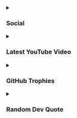 <details>
 <summary><h3>Social</h3></summary>
   <p align="left">
      <a href="https://www.youtube.com/channel/UCA_8UJgFWmFQ4byY0OaYxYA?sub_confirmation=1">
         <img alt="YouTube Channel" title="YouTube Channel" src="https://img.shields.io/badge/YouTube-%23FF0000.svg?logo=YouTube&logoColor=white"/></a> 
      <a href="https://www.facebook.com/connecttojahid">
         <img alt="FaceBook Page" title="FaceBook Page" src="https://img.shields.io/badge/FaceBook-%234267B2.svg?logo=FaceBook&logoColor=white"/></a>
      <a href="https://twitter.com/connecttojahid">
         <img alt="Twitter Account" title="Twitter Account" src="https://img.shields.io/badge/Twitter-%231DA1F2.svg?logo=Twitter&logoColor=white"/></a>
      <a href="https://www.instagram.com/connecttojahid">
         <img alt="Instagram Account" title="Instagram Account" src="https://img.shields.io/badge/Instagram-%23E4405F.svg?logo=Instagram&logoColor=white"/></a>
      <a href="https://www.linkedin.com/in/connecttojahid">
         <img alt="Linkedin Account" title="Linkedin Account" src="https://img.shields.io/badge/Linkedin-%230072b1.svg?logo=Linkedin&logoColor=white"/></a>
   </p>

---
</details>

<details>
 <summary><h3>Latest YouTube Video</h3></summary>


<!-- BEGIN VID -->
[![সকলের আমল করার মতো একটি গুরুত্বপূর্ণ নসীহা](https://ytcards.demolab.com/?id=ntJ9RVB5g2c&title=%E0%A6%B8%E0%A6%95%E0%A6%B2%E0%A7%87%E0%A6%B0+%E0%A6%86%E0%A6%AE%E0%A6%B2+%E0%A6%95%E0%A6%B0%E0%A6%BE%E0%A6%B0+%E0%A6%AE%E0%A6%A4%E0%A7%8B+%E0%A6%8F%E0%A6%95%E0%A6%9F%E0%A6%BF+%E0%A6%97%E0%A7%81%E0%A6%B0%E0%A7%81%E0%A6%A4%E0%A7%8D%E0%A6%AC%E0%A6%AA%E0%A7%82%E0%A6%B0%E0%A7%8D%E0%A6%A3+%E0%A6%A8%E0%A6%B8%E0%A7%80%E0%A6%B9%E0%A6%BE&lang=en&timestamp=1679112010&background_color=%230d1117&title_color=%23ffffff&stats_color=%23dedede&width=250&duration=1097 "সকলের আমল করার মতো একটি গুরুত্বপূর্ণ নসীহা")](https://www.youtube.com/watch?v=ntJ9RVB5g2c#gh-dark-mode-only)[![সকলের আমল করার মতো একটি গুরুত্বপূর্ণ নসীহা](https://ytcards.demolab.com/?id=ntJ9RVB5g2c&title=%E0%A6%B8%E0%A6%95%E0%A6%B2%E0%A7%87%E0%A6%B0+%E0%A6%86%E0%A6%AE%E0%A6%B2+%E0%A6%95%E0%A6%B0%E0%A6%BE%E0%A6%B0+%E0%A6%AE%E0%A6%A4%E0%A7%8B+%E0%A6%8F%E0%A6%95%E0%A6%9F%E0%A6%BF+%E0%A6%97%E0%A7%81%E0%A6%B0%E0%A7%81%E0%A6%A4%E0%A7%8D%E0%A6%AC%E0%A6%AA%E0%A7%82%E0%A6%B0%E0%A7%8D%E0%A6%A3+%E0%A6%A8%E0%A6%B8%E0%A7%80%E0%A6%B9%E0%A6%BE&lang=en&timestamp=1679112010&background_color=%23ffffff&title_color=%2324292f&stats_color=%2357606a&width=250&duration=1097 "সকলের আমল করার মতো একটি গুরুত্বপূর্ণ নসীহা")](https://www.youtube.com/watch?v=ntJ9RVB5g2c#gh-light-mode-only)
[![সরাসরি প্রশ্নোত্তর অনুষ্ঠান পর্ব-১৭৬](https://ytcards.demolab.com/?id=yrun1odXjTo&title=%E0%A6%B8%E0%A6%B0%E0%A6%BE%E0%A6%B8%E0%A6%B0%E0%A6%BF+%E0%A6%AA%E0%A7%8D%E0%A6%B0%E0%A6%B6%E0%A7%8D%E0%A6%A8%E0%A7%8B%E0%A6%A4%E0%A7%8D%E0%A6%A4%E0%A6%B0+%E0%A6%85%E0%A6%A8%E0%A7%81%E0%A6%B7%E0%A7%8D%E0%A6%A0%E0%A6%BE%E0%A6%A8+%E0%A6%AA%E0%A6%B0%E0%A7%8D%E0%A6%AC-%E0%A7%A7%E0%A7%AD%E0%A7%AC&lang=en&timestamp=1679068499&background_color=%230d1117&title_color=%23ffffff&stats_color=%23dedede&width=250&duration=3985 "সরাসরি প্রশ্নোত্তর অনুষ্ঠান পর্ব-১৭৬")](https://www.youtube.com/watch?v=yrun1odXjTo#gh-dark-mode-only)[![সরাসরি প্রশ্নোত্তর অনুষ্ঠান পর্ব-১৭৬](https://ytcards.demolab.com/?id=yrun1odXjTo&title=%E0%A6%B8%E0%A6%B0%E0%A6%BE%E0%A6%B8%E0%A6%B0%E0%A6%BF+%E0%A6%AA%E0%A7%8D%E0%A6%B0%E0%A6%B6%E0%A7%8D%E0%A6%A8%E0%A7%8B%E0%A6%A4%E0%A7%8D%E0%A6%A4%E0%A6%B0+%E0%A6%85%E0%A6%A8%E0%A7%81%E0%A6%B7%E0%A7%8D%E0%A6%A0%E0%A6%BE%E0%A6%A8+%E0%A6%AA%E0%A6%B0%E0%A7%8D%E0%A6%AC-%E0%A7%A7%E0%A7%AD%E0%A7%AC&lang=en&timestamp=1679068499&background_color=%23ffffff&title_color=%2324292f&stats_color=%2357606a&width=250&duration=3985 "সরাসরি প্রশ্নোত্তর অনুষ্ঠান পর্ব-১৭৬")](https://www.youtube.com/watch?v=yrun1odXjTo#gh-light-mode-only)
[![ভালো মুসলিম হতে চাইলে এই কাজগুলো পরিত্যাগ করুন](https://ytcards.demolab.com/?id=C6D23zNGZ8k&title=%E0%A6%AD%E0%A6%BE%E0%A6%B2%E0%A7%8B+%E0%A6%AE%E0%A7%81%E0%A6%B8%E0%A6%B2%E0%A6%BF%E0%A6%AE+%E0%A6%B9%E0%A6%A4%E0%A7%87+%E0%A6%9A%E0%A6%BE%E0%A6%87%E0%A6%B2%E0%A7%87+%E0%A6%8F%E0%A6%87+%E0%A6%95%E0%A6%BE%E0%A6%9C%E0%A6%97%E0%A7%81%E0%A6%B2%E0%A7%8B+%E0%A6%AA%E0%A6%B0%E0%A6%BF%E0%A6%A4%E0%A7%8D%E0%A6%AF%E0%A6%BE%E0%A6%97+%E0%A6%95%E0%A6%B0%E0%A7%81%E0%A6%A8&lang=en&timestamp=1679022006&background_color=%230d1117&title_color=%23ffffff&stats_color=%23dedede&width=250&duration=2966 "ভালো মুসলিম হতে চাইলে এই কাজগুলো পরিত্যাগ করুন")](https://www.youtube.com/watch?v=C6D23zNGZ8k#gh-dark-mode-only)[![ভালো মুসলিম হতে চাইলে এই কাজগুলো পরিত্যাগ করুন](https://ytcards.demolab.com/?id=C6D23zNGZ8k&title=%E0%A6%AD%E0%A6%BE%E0%A6%B2%E0%A7%8B+%E0%A6%AE%E0%A7%81%E0%A6%B8%E0%A6%B2%E0%A6%BF%E0%A6%AE+%E0%A6%B9%E0%A6%A4%E0%A7%87+%E0%A6%9A%E0%A6%BE%E0%A6%87%E0%A6%B2%E0%A7%87+%E0%A6%8F%E0%A6%87+%E0%A6%95%E0%A6%BE%E0%A6%9C%E0%A6%97%E0%A7%81%E0%A6%B2%E0%A7%8B+%E0%A6%AA%E0%A6%B0%E0%A6%BF%E0%A6%A4%E0%A7%8D%E0%A6%AF%E0%A6%BE%E0%A6%97+%E0%A6%95%E0%A6%B0%E0%A7%81%E0%A6%A8&lang=en&timestamp=1679022006&background_color=%23ffffff&title_color=%2324292f&stats_color=%2357606a&width=250&duration=2966 "ভালো মুসলিম হতে চাইলে এই কাজগুলো পরিত্যাগ করুন")](https://www.youtube.com/watch?v=C6D23zNGZ8k#gh-light-mode-only)
[![লাইভে এক নির্যাতিত নারীর যে প্রশ্ন শুনে নির্বাক হয়ে গেলেন শায়খ আহমাদুল্লাহ](https://ytcards.demolab.com/?id=7S4mzSAbSZw&title=%E0%A6%B2%E0%A6%BE%E0%A6%87%E0%A6%AD%E0%A7%87+%E0%A6%8F%E0%A6%95+%E0%A6%A8%E0%A6%BF%E0%A6%B0%E0%A7%8D%E0%A6%AF%E0%A6%BE%E0%A6%A4%E0%A6%BF%E0%A6%A4+%E0%A6%A8%E0%A6%BE%E0%A6%B0%E0%A7%80%E0%A6%B0+%E0%A6%AF%E0%A7%87+%E0%A6%AA%E0%A7%8D%E0%A6%B0%E0%A6%B6%E0%A7%8D%E0%A6%A8+%E0%A6%B6%E0%A7%81%E0%A6%A8%E0%A7%87+%E0%A6%A8%E0%A6%BF%E0%A6%B0%E0%A7%8D%E0%A6%AC%E0%A6%BE%E0%A6%95+%E0%A6%B9%E0%A7%9F%E0%A7%87+%E0%A6%97%E0%A7%87%E0%A6%B2%E0%A7%87%E0%A6%A8+%E0%A6%B6%E0%A6%BE%E0%A7%9F%E0%A6%96+%E0%A6%86%E0%A6%B9%E0%A6%AE%E0%A6%BE%E0%A6%A6%E0%A7%81%E0%A6%B2%E0%A7%8D%E0%A6%B2%E0%A6%BE%E0%A6%B9&lang=en&timestamp=1678979700&background_color=%230d1117&title_color=%23ffffff&stats_color=%23dedede&width=250&duration=344 "লাইভে এক নির্যাতিত নারীর যে প্রশ্ন শুনে নির্বাক হয়ে গেলেন শায়খ আহমাদুল্লাহ")](https://www.youtube.com/watch?v=7S4mzSAbSZw#gh-dark-mode-only)[![লাইভে এক নির্যাতিত নারীর যে প্রশ্ন শুনে নির্বাক হয়ে গেলেন শায়খ আহমাদুল্লাহ](https://ytcards.demolab.com/?id=7S4mzSAbSZw&title=%E0%A6%B2%E0%A6%BE%E0%A6%87%E0%A6%AD%E0%A7%87+%E0%A6%8F%E0%A6%95+%E0%A6%A8%E0%A6%BF%E0%A6%B0%E0%A7%8D%E0%A6%AF%E0%A6%BE%E0%A6%A4%E0%A6%BF%E0%A6%A4+%E0%A6%A8%E0%A6%BE%E0%A6%B0%E0%A7%80%E0%A6%B0+%E0%A6%AF%E0%A7%87+%E0%A6%AA%E0%A7%8D%E0%A6%B0%E0%A6%B6%E0%A7%8D%E0%A6%A8+%E0%A6%B6%E0%A7%81%E0%A6%A8%E0%A7%87+%E0%A6%A8%E0%A6%BF%E0%A6%B0%E0%A7%8D%E0%A6%AC%E0%A6%BE%E0%A6%95+%E0%A6%B9%E0%A7%9F%E0%A7%87+%E0%A6%97%E0%A7%87%E0%A6%B2%E0%A7%87%E0%A6%A8+%E0%A6%B6%E0%A6%BE%E0%A7%9F%E0%A6%96+%E0%A6%86%E0%A6%B9%E0%A6%AE%E0%A6%BE%E0%A6%A6%E0%A7%81%E0%A6%B2%E0%A7%8D%E0%A6%B2%E0%A6%BE%E0%A6%B9&lang=en&timestamp=1678979700&background_color=%23ffffff&title_color=%2324292f&stats_color=%2357606a&width=250&duration=344 "লাইভে এক নির্যাতিত নারীর যে প্রশ্ন শুনে নির্বাক হয়ে গেলেন শায়খ আহমাদুল্লাহ")](https://www.youtube.com/watch?v=7S4mzSAbSZw#gh-light-mode-only)
[![কিয়ামতের দিন পশু পাখিরও যে অপরাধের বিচার হবে](https://ytcards.demolab.com/?id=2xWZ4Dy7gMA&title=%E0%A6%95%E0%A6%BF%E0%A7%9F%E0%A6%BE%E0%A6%AE%E0%A6%A4%E0%A7%87%E0%A6%B0+%E0%A6%A6%E0%A6%BF%E0%A6%A8+%E0%A6%AA%E0%A6%B6%E0%A7%81+%E0%A6%AA%E0%A6%BE%E0%A6%96%E0%A6%BF%E0%A6%B0%E0%A6%93+%E0%A6%AF%E0%A7%87+%E0%A6%85%E0%A6%AA%E0%A6%B0%E0%A6%BE%E0%A6%A7%E0%A7%87%E0%A6%B0+%E0%A6%AC%E0%A6%BF%E0%A6%9A%E0%A6%BE%E0%A6%B0+%E0%A6%B9%E0%A6%AC%E0%A7%87&lang=en&timestamp=1678938849&background_color=%230d1117&title_color=%23ffffff&stats_color=%23dedede&width=250&duration=311 "কিয়ামতের দিন পশু পাখিরও যে অপরাধের বিচার হবে")](https://www.youtube.com/watch?v=2xWZ4Dy7gMA#gh-dark-mode-only)[![কিয়ামতের দিন পশু পাখিরও যে অপরাধের বিচার হবে](https://ytcards.demolab.com/?id=2xWZ4Dy7gMA&title=%E0%A6%95%E0%A6%BF%E0%A7%9F%E0%A6%BE%E0%A6%AE%E0%A6%A4%E0%A7%87%E0%A6%B0+%E0%A6%A6%E0%A6%BF%E0%A6%A8+%E0%A6%AA%E0%A6%B6%E0%A7%81+%E0%A6%AA%E0%A6%BE%E0%A6%96%E0%A6%BF%E0%A6%B0%E0%A6%93+%E0%A6%AF%E0%A7%87+%E0%A6%85%E0%A6%AA%E0%A6%B0%E0%A6%BE%E0%A6%A7%E0%A7%87%E0%A6%B0+%E0%A6%AC%E0%A6%BF%E0%A6%9A%E0%A6%BE%E0%A6%B0+%E0%A6%B9%E0%A6%AC%E0%A7%87&lang=en&timestamp=1678938849&background_color=%23ffffff&title_color=%2324292f&stats_color=%2357606a&width=250&duration=311 "কিয়ামতের দিন পশু পাখিরও যে অপরাধের বিচার হবে")](https://www.youtube.com/watch?v=2xWZ4Dy7gMA#gh-light-mode-only)
[![রোজা নিয়ে ১৫ টি জরুরি প্রশ্নের উত্তর](https://ytcards.demolab.com/?id=Vri8Ci0z3SM&title=%E0%A6%B0%E0%A7%8B%E0%A6%9C%E0%A6%BE+%E0%A6%A8%E0%A6%BF%E0%A7%9F%E0%A7%87+%E0%A7%A7%E0%A7%AB+%E0%A6%9F%E0%A6%BF+%E0%A6%9C%E0%A6%B0%E0%A7%81%E0%A6%B0%E0%A6%BF+%E0%A6%AA%E0%A7%8D%E0%A6%B0%E0%A6%B6%E0%A7%8D%E0%A6%A8%E0%A7%87%E0%A6%B0+%E0%A6%89%E0%A6%A4%E0%A7%8D%E0%A6%A4%E0%A6%B0&lang=en&timestamp=1678892419&background_color=%230d1117&title_color=%23ffffff&stats_color=%23dedede&width=250&duration=1731 "রোজা নিয়ে ১৫ টি জরুরি প্রশ্নের উত্তর")](https://www.youtube.com/watch?v=Vri8Ci0z3SM#gh-dark-mode-only)[![রোজা নিয়ে ১৫ টি জরুরি প্রশ্নের উত্তর](https://ytcards.demolab.com/?id=Vri8Ci0z3SM&title=%E0%A6%B0%E0%A7%8B%E0%A6%9C%E0%A6%BE+%E0%A6%A8%E0%A6%BF%E0%A7%9F%E0%A7%87+%E0%A7%A7%E0%A7%AB+%E0%A6%9F%E0%A6%BF+%E0%A6%9C%E0%A6%B0%E0%A7%81%E0%A6%B0%E0%A6%BF+%E0%A6%AA%E0%A7%8D%E0%A6%B0%E0%A6%B6%E0%A7%8D%E0%A6%A8%E0%A7%87%E0%A6%B0+%E0%A6%89%E0%A6%A4%E0%A7%8D%E0%A6%A4%E0%A6%B0&lang=en&timestamp=1678892419&background_color=%23ffffff&title_color=%2324292f&stats_color=%2357606a&width=250&duration=1731 "রোজা নিয়ে ১৫ টি জরুরি প্রশ্নের উত্তর")](https://www.youtube.com/watch?v=Vri8Ci0z3SM#gh-light-mode-only)
[![যেভাবে দোয়া করলে দোয়া ফেরত দেয়া হয় না](https://ytcards.demolab.com/?id=eap9gfOVnQA&title=%E0%A6%AF%E0%A7%87%E0%A6%AD%E0%A6%BE%E0%A6%AC%E0%A7%87+%E0%A6%A6%E0%A7%8B%E0%A7%9F%E0%A6%BE+%E0%A6%95%E0%A6%B0%E0%A6%B2%E0%A7%87+%E0%A6%A6%E0%A7%8B%E0%A7%9F%E0%A6%BE+%E0%A6%AB%E0%A7%87%E0%A6%B0%E0%A6%A4+%E0%A6%A6%E0%A7%87%E0%A7%9F%E0%A6%BE+%E0%A6%B9%E0%A7%9F+%E0%A6%A8%E0%A6%BE&lang=en&timestamp=1678853709&background_color=%230d1117&title_color=%23ffffff&stats_color=%23dedede&width=250&duration=424 "যেভাবে দোয়া করলে দোয়া ফেরত দেয়া হয় না")](https://www.youtube.com/watch?v=eap9gfOVnQA#gh-dark-mode-only)[![যেভাবে দোয়া করলে দোয়া ফেরত দেয়া হয় না](https://ytcards.demolab.com/?id=eap9gfOVnQA&title=%E0%A6%AF%E0%A7%87%E0%A6%AD%E0%A6%BE%E0%A6%AC%E0%A7%87+%E0%A6%A6%E0%A7%8B%E0%A7%9F%E0%A6%BE+%E0%A6%95%E0%A6%B0%E0%A6%B2%E0%A7%87+%E0%A6%A6%E0%A7%8B%E0%A7%9F%E0%A6%BE+%E0%A6%AB%E0%A7%87%E0%A6%B0%E0%A6%A4+%E0%A6%A6%E0%A7%87%E0%A7%9F%E0%A6%BE+%E0%A6%B9%E0%A7%9F+%E0%A6%A8%E0%A6%BE&lang=en&timestamp=1678853709&background_color=%23ffffff&title_color=%2324292f&stats_color=%2357606a&width=250&duration=424 "যেভাবে দোয়া করলে দোয়া ফেরত দেয়া হয় না")](https://www.youtube.com/watch?v=eap9gfOVnQA#gh-light-mode-only)
[![রমজানকে প্রোডাক্টিভ করতে এই আমলগুলো কখনও ছাড়বেন না](https://ytcards.demolab.com/?id=QwdCjqsd45M&title=%E0%A6%B0%E0%A6%AE%E0%A6%9C%E0%A6%BE%E0%A6%A8%E0%A6%95%E0%A7%87+%E0%A6%AA%E0%A7%8D%E0%A6%B0%E0%A7%8B%E0%A6%A1%E0%A6%BE%E0%A6%95%E0%A7%8D%E0%A6%9F%E0%A6%BF%E0%A6%AD+%E0%A6%95%E0%A6%B0%E0%A6%A4%E0%A7%87+%E0%A6%8F%E0%A6%87+%E0%A6%86%E0%A6%AE%E0%A6%B2%E0%A6%97%E0%A7%81%E0%A6%B2%E0%A7%8B+%E0%A6%95%E0%A6%96%E0%A6%A8%E0%A6%93+%E0%A6%9B%E0%A6%BE%E0%A7%9C%E0%A6%AC%E0%A7%87%E0%A6%A8+%E0%A6%A8%E0%A6%BE&lang=en&timestamp=1678797903&background_color=%230d1117&title_color=%23ffffff&stats_color=%23dedede&width=250&duration=1707 "রমজানকে প্রোডাক্টিভ করতে এই আমলগুলো কখনও ছাড়বেন না")](https://www.youtube.com/watch?v=QwdCjqsd45M#gh-dark-mode-only)[![রমজানকে প্রোডাক্টিভ করতে এই আমলগুলো কখনও ছাড়বেন না](https://ytcards.demolab.com/?id=QwdCjqsd45M&title=%E0%A6%B0%E0%A6%AE%E0%A6%9C%E0%A6%BE%E0%A6%A8%E0%A6%95%E0%A7%87+%E0%A6%AA%E0%A7%8D%E0%A6%B0%E0%A7%8B%E0%A6%A1%E0%A6%BE%E0%A6%95%E0%A7%8D%E0%A6%9F%E0%A6%BF%E0%A6%AD+%E0%A6%95%E0%A6%B0%E0%A6%A4%E0%A7%87+%E0%A6%8F%E0%A6%87+%E0%A6%86%E0%A6%AE%E0%A6%B2%E0%A6%97%E0%A7%81%E0%A6%B2%E0%A7%8B+%E0%A6%95%E0%A6%96%E0%A6%A8%E0%A6%93+%E0%A6%9B%E0%A6%BE%E0%A7%9C%E0%A6%AC%E0%A7%87%E0%A6%A8+%E0%A6%A8%E0%A6%BE&lang=en&timestamp=1678797903&background_color=%23ffffff&title_color=%2324292f&stats_color=%2357606a&width=250&duration=1707 "রমজানকে প্রোডাক্টিভ করতে এই আমলগুলো কখনও ছাড়বেন না")](https://www.youtube.com/watch?v=QwdCjqsd45M#gh-light-mode-only)
[![কবরে কি মুমিন কাফির সবাইকে চাপ দেওয়া হবে?](https://ytcards.demolab.com/?id=lKsnpvz81fA&title=%E0%A6%95%E0%A6%AC%E0%A6%B0%E0%A7%87+%E0%A6%95%E0%A6%BF+%E0%A6%AE%E0%A7%81%E0%A6%AE%E0%A6%BF%E0%A6%A8+%E0%A6%95%E0%A6%BE%E0%A6%AB%E0%A6%BF%E0%A6%B0+%E0%A6%B8%E0%A6%AC%E0%A6%BE%E0%A6%87%E0%A6%95%E0%A7%87+%E0%A6%9A%E0%A6%BE%E0%A6%AA+%E0%A6%A6%E0%A7%87%E0%A6%93%E0%A7%9F%E0%A6%BE+%E0%A6%B9%E0%A6%AC%E0%A7%87%3F&lang=en&timestamp=1678766276&background_color=%230d1117&title_color=%23ffffff&stats_color=%23dedede&width=250&duration=500 "কবরে কি মুমিন কাফির সবাইকে চাপ দেওয়া হবে?")](https://www.youtube.com/watch?v=lKsnpvz81fA#gh-dark-mode-only)[![কবরে কি মুমিন কাফির সবাইকে চাপ দেওয়া হবে?](https://ytcards.demolab.com/?id=lKsnpvz81fA&title=%E0%A6%95%E0%A6%AC%E0%A6%B0%E0%A7%87+%E0%A6%95%E0%A6%BF+%E0%A6%AE%E0%A7%81%E0%A6%AE%E0%A6%BF%E0%A6%A8+%E0%A6%95%E0%A6%BE%E0%A6%AB%E0%A6%BF%E0%A6%B0+%E0%A6%B8%E0%A6%AC%E0%A6%BE%E0%A6%87%E0%A6%95%E0%A7%87+%E0%A6%9A%E0%A6%BE%E0%A6%AA+%E0%A6%A6%E0%A7%87%E0%A6%93%E0%A7%9F%E0%A6%BE+%E0%A6%B9%E0%A6%AC%E0%A7%87%3F&lang=en&timestamp=1678766276&background_color=%23ffffff&title_color=%2324292f&stats_color=%2357606a&width=250&duration=500 "কবরে কি মুমিন কাফির সবাইকে চাপ দেওয়া হবে?")](https://www.youtube.com/watch?v=lKsnpvz81fA#gh-light-mode-only)
<!-- END VID -->

---

</details>

<details>
 <summary><h3>GitHub Trophies</h3></summary>


![](https://github-profile-trophy.vercel.app/?username=connecttojahid&theme=discord&no-frame=false&no-bg=true&margin-w=4)


</details>

<details>
 <summary><h3>Random Dev Quote</h3></summary>


![](https://quotes-github-readme.vercel.app/api?type=horizontal&theme=radical)


</details>


